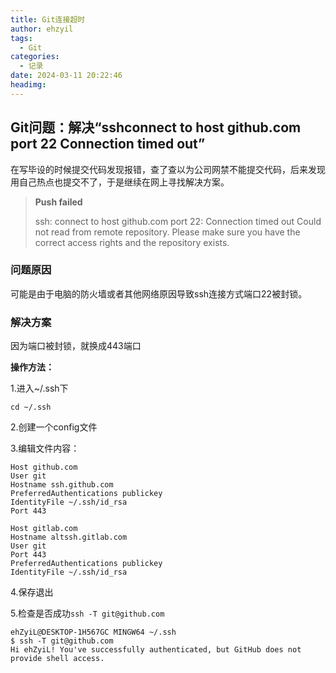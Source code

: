 ```yaml
---
title: Git连接超时
author: ehzyil
tags:
  - Git
categories:
  - 记录
date: 2024-03-11 20:22:46
headimg:
---
```


## Git问题：解决“sshconnect to host github.com port 22 Connection timed out”
在写毕设的时候提交代码发现报错，查了查以为公司网禁不能提交代码，后来发现用自己热点也提交不了，于是继续在网上寻找解决方案。

> **Push failed** 
>
> ssh: connect to host github.com port 22: Connection timed out Could not read from remote repository. Please make sure you have the correct access rights and the repository exists.

### 问题原因

可能是由于电脑的防火墙或者其他网络原因导致ssh连接方式端口22被封锁。

### 解决方案

因为端口被封锁，就换成443端口

**操作方法：**

1.进入~/.ssh下

```shell
cd ~/.ssh
```

2.创建一个config文件

3.编辑文件内容：

```shell
Host github.com
User git
Hostname ssh.github.com
PreferredAuthentications publickey
IdentityFile ~/.ssh/id_rsa
Port 443

Host gitlab.com
Hostname altssh.gitlab.com
User git
Port 443
PreferredAuthentications publickey
IdentityFile ~/.ssh/id_rsa
```

4.保存退出

5.检查是否成功`ssh -T git@github.com`

```shell
ehZyiL@DESKTOP-1H567GC MINGW64 ~/.ssh
$ ssh -T git@github.com
Hi ehZyiL! You've successfully authenticated, but GitHub does not provide shell access.
```
